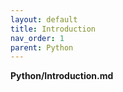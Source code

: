 ```yaml
---
layout: default
title: Introduction
nav_order: 1
parent: Python
---
```


**Python/Introduction.md**